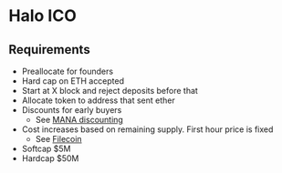 # Halo ICO


## Requirements

- Preallocate for founders
- Hard cap on ETH accepted
- Start at X block and reject deposits before that
- Allocate token to address that sent ether
- Discounts for early buyers
    - See [MANA discounting](http://i.imgur.com/cWcwhmM.png)
- Cost increases based on remaining supply. First hour price is fixed
    - See [Filecoin](https://coinlist.co/currencies/filecoin/overview)
- Softcap $5M
- Hardcap $50M
